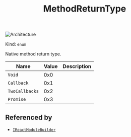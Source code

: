 ﻿---
id: MethodReturnType
title: MethodReturnType
---

![Architecture](https://img.shields.io/badge/architecture-new_&_old-green)

Kind: `enum`

Native method return type.

| Name |  Value | Description |
|--|--|--|
|`Void` | 0x0  |  |
|`Callback` | 0x1  |  |
|`TwoCallbacks` | 0x2  |  |
|`Promise` | 0x3  |  |

## Referenced by
- [`IReactModuleBuilder`](IReactModuleBuilder)

